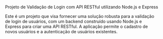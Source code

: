 Projeto de Validação de Login com API RESTful utilizando Node.js e Express

Este é um projeto que visa fornecer uma solução robusta para a validação de login de usuários, com um backend construído usando Node.js e Express para criar uma API RESTful. A aplicação permite o cadastro de novos usuários e a autenticação de usuários existentes.
